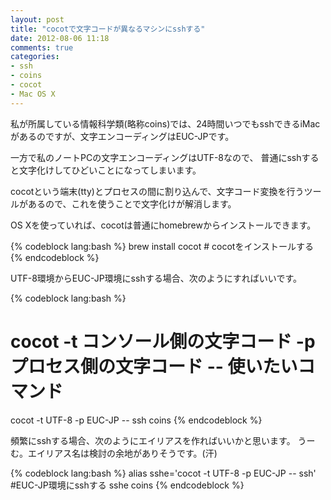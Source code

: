 ```yaml
---
layout: post
title: "cocotで文字コードが異なるマシンにsshする"
date: 2012-08-06 11:18
comments: true
categories: 
- ssh
- coins
- cocot
- Mac OS X
---
```


私が所属している情報科学類(略称coins)では、24時間いつでもsshできるiMacがあるのですが、文字エンコーディングはEUC-JPです。

一方で私のノートPCの文字エンコーディングはUTF-8なので、
普通にsshすると文字化けしてひどいことになってしまいます。

cocotという端末(tty)とプロセスの間に割り込んで、文字コード変換を行うツールがあるので、これを使うことで文字化けが解消します。

OS Xを使っていれば、cocotは普通にhomebrewからインストールできます。

{% codeblock lang:bash %}
brew install cocot # cocotをインストールする
{% endcodeblock %}

UTF-8環境からEUC-JP環境にsshする場合、次のようにすればいいです。

{% codeblock lang:bash %}
# cocot -t コンソール側の文字コード -p プロセス側の文字コード -- 使いたいコマンド
cocot -t UTF-8 -p EUC-JP -- ssh coins
{% endcodeblock %}

頻繁にsshする場合、次のようにエイリアスを作ればいいかと思います。
うーむ。エイリアス名は検討の余地がありそうです。(汗)

{% codeblock lang:bash %}
alias sshe='cocot -t UTF-8 -p EUC-JP -- ssh' #EUC-JP環境にsshする
sshe coins
{% endcodeblock %}
